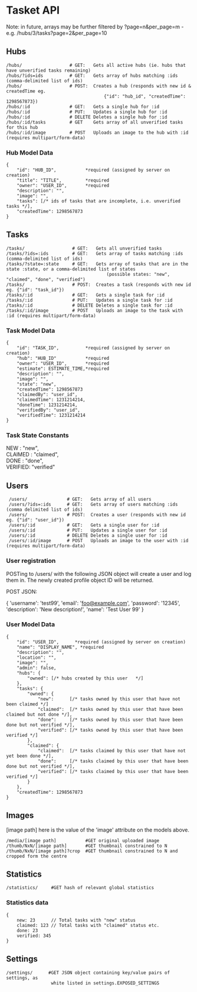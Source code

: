 # Tasket API #

Note: in future, arrays may be further filtered by ?page=n&per_page=m - e.g. /hubs/3/tasks?page=2&per_page=10


## Hubs ##

    /hubs/                  # GET:   Gets all active hubs (ie. hubs that have unverified tasks remaining)
    /hubs/?ids=ids          # GET:   Gets array of hubs matching :ids (comma-delimited list of ids)
    /hubs/                  # POST:  Creates a hub (responds with new id & createdTime eg.
                                         {"id": "hub_id", "createdTime": 1298567873})
    /hubs/:id               # GET:   Gets a single hub for :id
    /hubs/:id               # PUT:   Updates a single hub for :id
    /hubs/:id               # DELETE Deletes a single hub for :id
    /hubs/:id/tasks         # GET    Gets array of all unverified tasks for this hub
    /hubs/:id/image         # POST   Uploads an image to the hub with :id (requires multipart/form-data)

### Hub Model Data ###

    {
        "id": "HUB_ID",           *required (assigned by server on creation)
        "title": "TITLE",         *required
        "owner": "USER_ID",       *required
        "description": "",
        "image": "",
        "tasks": [/* ids of tasks that are incomplete, i.e. unverified tasks */],
        "createdTime": 1298567873
    }

## Tasks ##

    /tasks/                  # GET:   Gets all unverified tasks
    /tasks/?ids=:ids         # GET:   Gets array of tasks matching :ids (comma-delimited list of ids)
    /tasks/?state=:state     # GET:   Gets array of tasks that are in the state :state, or a comma-delimited list of states
                                          (possible states: "new", "claimed", "done", "verified")
    /tasks/                  # POST:  Creates a task (responds with new id eg. {"id": "task_id"})
    /tasks/:id               # GET:   Gets a single task for :id
    /tasks/:id               # PUT:   Updates a single task for :id
    /tasks/:id               # DELETE Deletes a single task for :id
    /tasks/:id/image         # POST   Uploads an image to the task with :id (requires multipart/form-data)

### Task Model Data ###

    {
        "id": "TASK_ID",          *required (assigned by server on creation)
        "hub": "HUB_ID"           *required
        "owner": "USER_ID",       *required
        "estimate": ESTIMATE_TIME,*required
        "description": "",
        "image": "",
        "state": "new",
        "createdTime": 1298567873
        "claimedBy": "user_id",
        "claimedTime": 1231214214,
        "doneTime": 1231214214,
        "verifiedBy": "user_id",
        "verifiedTime": 1231214214
    }

### Task State Constants ###

NEW     : "new",  
CLAIMED : "claimed",  
DONE    : "done",  
VERIFIED: "verified"  

## Users ##

     /users/               # GET:   Gets array of all users
     /users/?ids=:ids      # GET:   Gets array of users matching :ids (comma delimited list of ids)
     /users/               # POST:  Creates a user (responds with new id eg. {"id": "user_id"})
     /users/:id            # GET:   Gets a single user for :id
     /users/:id            # PUT:   Updates a single user for :id
     /users/:id            # DELETE Deletes a single user for :id
     /users/:id/image      # POST   Uploads an image to the user with :id (requires multipart/form-data)

### User registration ###

POSTing to /users/ with the following JSON object will create a user and log 
them in.  The newly created profile object ID will be returned.

POST JSON:

{
    'username': 'test99', 
    'email': 'foo@example.com', 
    'password': '12345', 
    'description': 'New description!', 
    'name': 'Test User 99'
}


### User Model Data ###

    {
        "id": "USER_ID",      *required (assigned by server on creation)
        "name": "DISPLAY_NAME", *required
        "description": "",
        "location": "",
        "image": "",
        "admin": false,
        "hubs": {
            "owned": [/* hubs created by this user   */]
        },
        "tasks": {
            "owned": {
                "new":      [/* tasks owned by this user that have not been claimed */]
                "claimed":  [/* tasks owned by this user that have been claimed but not done */],
                "done":     [/* tasks owned by this user that have been done but not verified */],
                "verified": [/* tasks owned by this user that have been verified */]
            },
            "claimed": {
                "claimed":  [/* tasks claimed by this user that have not yet been done */],
                "done":     [/* tasks claimed by this user that have been done but not verified */],
                "verified": [/* tasks claimed by this user that have been verified */]
            }
        },
        "createdTime": 1298567873
    }


## Images ##

[image path] here is the value of the 'image' attribute on the models above.

    /media/[image path]           #GET original uploaded image
    /thumb/NxN/[image path]       #GET thumbnail constrained to N
    /thumb/NxN/[image path]?crop  #GET thumbnail constrained to N and cropped form the centre
    
    
## Statistics ##

    /statistics/     #GET hash of relevant global statistics

### Statistics data ###
    {
        new: 23      // Total tasks with "new" status
        claimed: 123 // Total tasks with "claimed" status etc.
        done: 23
        verified: 345
    }


## Settings ##

    /settings/      #GET JSON object containing key/value pairs of settings, as 
                     white listed in settings.EXPOSED_SETTINGS
